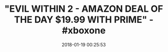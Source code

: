 ---
title: '"EVIL WITHIN 2 - AMAZON DEAL OF THE DAY $19.99 WITH PRIME" - #xboxone'
name: The Evil Within 2 - Xbox One Standard Edition
date: '2018-01-19 00:25:53'
buy_now: >-
  https://www.amazon.com/Evil-Within-Xbox-One-Standard/dp/B071G5JH2D?psc=1&SubscriptionId=AKIAIA5RBQIWQVTCUEUQ&tag=coldcutdeals-20&linkCode=xm2&camp=2025&creative=165953&creativeASIN=B071G5JH2D
description_markdown: |+
  The Evil Within 2 - Xbox One Standard Edition

    - Story of Redemption - Return to the nightmare to win back your life and your daughter.

    - Discover Horrifying Domains - Explore as far or quickly as you dare, but prepare wisely.

    - Face Disturbing Enemies - Survive encounters with sadistic enemies and twisted creatures.

    - Choose How to Survive - Attack from the shadows, run like hell, or go in guns-blazing with very limited ammo.

    - Visceral Horror and Suspense - Enter a world filled with anxiety-inducing thrills and disturbing moments.

tweet_id_str: '954147864741113856'
price: $59.99
you_save: ''
asin: B071G5JH2D
image: 'https://images-na.ssl-images-amazon.com/images/I/51gEJRMsNHL.jpg'

---